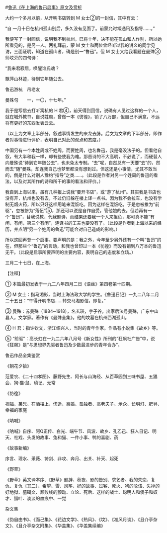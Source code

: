 #[鲁迅《在上海的鲁迅启事》原文及赏析](https://www.vrrw.net/wx/7813.html)

大约一个多月以前，从开明书店转到 M 女士②的一封信，其中有云：

“自 一月十日在杭州孤山别后，多久没有见面了。前蒙允时常通讯及指导……。”

我便写了一封回信，说明我不到杭州，已将十年，决不能在孤山和人作别，所以她所看见的，是另一人。两礼拜前，蒙 M 女士和两位曾经听过我的讲义的同学见访，三面证明，知道在孤山者，确是别一“鲁迅”。但 M 女士又给我看题在曼殊③师坟旁的四句诗：

“我来君寂居，唤醒谁氏魂？

飘萍山林迹，待到它年随公去。

鲁迅游杭　吊老友

曼殊句　　一，一〇，十七年。”



我于是写信去打听寓杭的 H 君④，前天得到回信，说确有人见过这样的一个人，就在城外教书，自说姓周，曾做一本《彷徨》，销了八万部，但自己不满意，不远将有更好的东西发表云云。

（以上为文章上半部分，叙述事情发生的来龙去脉。后文为文章的下半部分，即作者对事情进行评价，表明自己对此的观点和态度。）

中国另有一个本姓周或不姓周，而要姓周，也名鲁迅，我是毫没法子的。但看他自叙，有大半和我一样，却有些使我为难。那首诗的不大高明，不必说了，而硬替人向曼殊说“待到它年随公去”，也未免太专制。“去”呢，自然总有一天要“去”的，然而去“随”曼殊，却连我自己也梦里都没有想到过。但这还是小事情，尤其不敢当的，倒是什么对别人豫约“指导”之类……。（此段是作者对另一个姓周的鲁迅的看法，以及对其所作的诗和所干的事的看法和评价。）

我自到上海以来，虽有几种报上说我“要开书店”，或“游了杭州”。其实我是书店也没有开，杭州也没有去，不过仍旧躲在楼上译一点书。因为我不会拉车，也没有学制无烟火药，所以只好这样用笔来混饭吃。因为这样在混饭吃，于是忽被推为“前驱”，忽被挤为“落伍”⑤，那还可以说是自作自受，管他娘的去。但若再有一个“鲁迅”，替我说教，代我题诗，而结果还要我一个人来担负，那可真不能“有闲，有闲，第三个有闲”，连译书的工夫也要没有了。（此段是作者到上海以来的经历，并点明“另一个姓周的鲁迅”可能会对自己造成的影响。）

所以这回再登一个启事。要声明的是：我之外，今年至少另外还有一个叫“鲁迅”的在，但那些个“鲁迅”的言动，和我也曾印过一本《彷徨》而没有销到八万本的鲁迅无干。（此段是启事所要声明的主要内容，表明自己的态度和立场。）

三月二十七日，在上海。





【注释】

① 本篇最初发表于一九二八年四月二日《语丝》第四卷第十四期。

② M 女士：指马湘影，当时上海法政大学的学生。《鲁迅日记》一九二八年二月二十五日：“午得开明书店……转交马湘影信，即复。”

③ 曼殊：苏曼殊（1884─1918），名玄瑛，字子谷，出家后法号曼殊，广东中山县人，文学家。著作有《曼殊全集》。他的坟墓在杭州西湖孤山。

④ H 君：指许钦文，浙江绍兴人，当时的青年作家。作品有小说集《故乡》等。

⑤ “前驱”：高长虹在一九二六年八月号《新女性》所刊的“狂飙社广告”中，说《狂飙》是“与思想界先驱者鲁迅及少数最进步的青年合办”。

鲁迅作品全集鉴赏

《朝花夕拾》

范爱农、《二十四孝图》、藤野先生、阿长与山海经、从百草园到三味书屋、五猖会、狗·猫·鼠、琐记、无常

《仿徨》

祝福、弟兄、在酒楼上、伤逝、离婚、孤独者、高老夫子、示众、长明灯、肥皂、幸福的家庭

《呐喊》

《呐喊》自序、阿Q正传、白光、端午节、风波、故乡、孔乙己、狂人日记、明天、社戏、头发的故事、兔和猫、一件小事、鸭的喜剧、药

《故事新编》

序言、理水、采薇、铸剑、非攻、奔月、出关、补天、起死

《野草》

《野草》英文译本序、《野草》题辞、秋夜、影的告别、求乞者、我的失恋、复仇、复仇〔其二〕、希望、雪、风筝、好的故事、过客、死火、狗的驳诘、失掉的好地狱、墓碣文、颓败线的颤动、立论、死后、这样的战士、聪明人和傻子和奴才、腊叶、淡淡的血痕中、一觉

杂文集

《伪自由书》、《而己集》、《花边文学》、《热风》、《坟》、《准风月谈》、《且介亭杂文》、《且介亭杂文附集》、《华盖集》、《华盖集续编》

